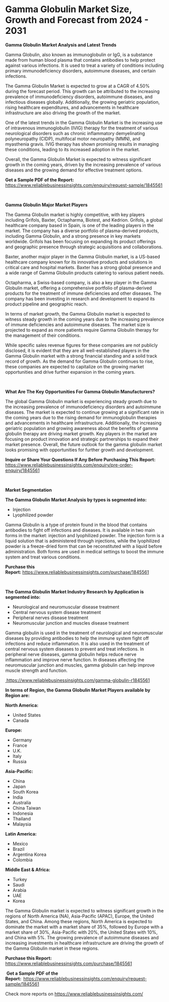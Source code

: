 <p><h1>Gamma Globulin Market Size, Growth and Forecast from 2024 - 2031</h1></p><p><strong>Gamma Globulin Market Analysis and Latest Trends</strong></p>
<p><p>Gamma Globulin, also known as immunoglobulin or IgG, is a substance made from human blood plasma that contains antibodies to help protect against various infections. It is used to treat a variety of conditions including primary immunodeficiency disorders, autoimmune diseases, and certain infections.</p><p>The Gamma Globulin Market is expected to grow at a CAGR of 4.50% during the forecast period. This growth can be attributed to the increasing prevalence of immunodeficiency disorders, autoimmune diseases, and infectious diseases globally. Additionally, the growing geriatric population, rising healthcare expenditures, and advancements in healthcare infrastructure are also driving the growth of the market.</p><p>One of the latest trends in the Gamma Globulin Market is the increasing use of intravenous immunoglobulin (IVIG) therapy for the treatment of various neurological disorders such as chronic inflammatory demyelinating polyneuropathy (CIDP), multifocal motor neuropathy (MMN), and myasthenia gravis. IVIG therapy has shown promising results in managing these conditions, leading to its increased adoption in the market.</p><p>Overall, the Gamma Globulin Market is expected to witness significant growth in the coming years, driven by the increasing prevalence of various diseases and the growing demand for effective treatment options.</p></p>
<p><strong>Get a Sample PDF of the Report:&nbsp;</strong> <a href="https://www.reliablebusinessinsights.com/enquiry/request-sample/1845561">https://www.reliablebusinessinsights.com/enquiry/request-sample/1845561</a></p>
<p>&nbsp;</p>
<p><strong>Gamma Globulin Major Market Players</strong></p>
<p><p>The Gamma Globulin market is highly competitive, with key players including Grifols, Baxter, Octapharma, Biotest, and Kedrion. Grifols, a global healthcare company based in Spain, is one of the leading players in the market. The company has a diverse portfolio of plasma-derived products, including Gamma Globulin, and a strong presence in key markets worldwide. Grifols has been focusing on expanding its product offerings and geographic presence through strategic acquisitions and collaborations.</p><p>Baxter, another major player in the Gamma Globulin market, is a US-based healthcare company known for its innovative products and solutions in critical care and hospital markets. Baxter has a strong global presence and a wide range of Gamma Globulin products catering to various patient needs.</p><p>Octapharma, a Swiss-based company, is also a key player in the Gamma Globulin market, offering a comprehensive portfolio of plasma-derived products for the treatment of immune deficiencies and other diseases. The company has been investing in research and development to expand its product pipeline and geographic reach.</p><p>In terms of market growth, the Gamma Globulin market is expected to witness steady growth in the coming years due to the increasing prevalence of immune deficiencies and autoimmune diseases. The market size is projected to expand as more patients require Gamma Globulin therapy for the management of their conditions.</p><p>While specific sales revenue figures for these companies are not publicly disclosed, it is evident that they are all well-established players in the Gamma Globulin market with a strong financial standing and a solid track record of growth. As the demand for Gamma Globulin continues to rise, these companies are expected to capitalize on the growing market opportunities and drive further expansion in the coming years.</p></p>
<p>&nbsp;</p>
<p><strong>What Are The Key Opportunities For Gamma Globulin Manufacturers?</strong></p>
<p><p>The global Gamma Globulin market is experiencing steady growth due to the increasing prevalence of immunodeficiency disorders and autoimmune diseases. The market is expected to continue growing at a significant rate in the coming years due to the rising demand for immunoglobulin therapies and advancements in healthcare infrastructure. Additionally, the increasing geriatric population and growing awareness about the benefits of gamma globulin therapy are driving market growth. Key players in the market are focusing on product innovation and strategic partnerships to expand their market presence. Overall, the future outlook for the gamma globulin market looks promising with opportunities for further growth and development.</p></p>
<p><strong>Inquire or Share Your Questions If Any Before Purchasing This Report:</strong> <a href="https://www.reliablebusinessinsights.com/enquiry/pre-order-enquiry/1845561">https://www.reliablebusinessinsights.com/enquiry/pre-order-enquiry/1845561</a></p>
<p>&nbsp;</p>
<p><strong>Market Segmentation</strong></p>
<p><strong>The Gamma Globulin Market Analysis by types is segmented into:</strong></p>
<p><ul><li>Injection</li><li>Lyophilized powder</li></ul></p>
<p><p>Gamma Globulin is a type of protein found in the blood that contains antibodies to fight off infections and diseases. It is available in two main forms in the market: injection and lyophilized powder. The injection form is a liquid solution that is administered through injections, while the lyophilized powder is a freeze-dried form that can be reconstituted with a liquid before administration. Both forms are used in medical settings to boost the immune system and treat various conditions.</p></p>
<p><strong>Purchase this Report:&nbsp;</strong><a href="https://www.reliablebusinessinsights.com/purchase/1845561">https://www.reliablebusinessinsights.com/purchase/1845561</a></p>
<p>&nbsp;</p>
<p><strong>The Gamma Globulin Market Industry Research by Application is segmented into:</strong></p>
<p><ul><li>Neurological and neuromuscular disease treatment</li><li>Central nervous system disease treatment</li><li>Peripheral nerves disease treatment</li><li>Neuromuscular junction and muscles disease treatment</li></ul></p>
<p><p>Gamma globulin is used in the treatment of neurological and neuromuscular diseases by providing antibodies to help the immune system fight off infections and reduce inflammation. It is also used in the treatment of central nervous system diseases to prevent and treat infections. In peripheral nerve diseases, gamma globulin helps reduce nerve inflammation and improve nerve function. In diseases affecting the neuromuscular junction and muscles, gamma globulin can help improve muscle strength and function.</p></p>
<p><a href="https://www.reliablebusinessinsights.com/gamma-globulin-r1845561">&nbsp;https://www.reliablebusinessinsights.com/gamma-globulin-r1845561</a></p>
<p><strong>In terms of Region, the Gamma Globulin Market Players available by Region are:</strong></p>
<p>
    <p> <strong> North America: </strong>
        <ul>
            <li>United States</li>
            <li>Canada</li>
        </ul>
        </p> 
    <p> <strong> Europe: </strong>
        <ul>
            <li>Germany</li>
            <li>France</li>
            <li>U.K.</li>
            <li>Italy</li>
            <li>Russia</li>
        </ul>
        </p> 
    <p> <strong> Asia-Pacific: </strong>
        <ul>
            <li>China</li>
            <li>Japan</li>
            <li>South Korea</li>
            <li>India</li>
            <li>Australia</li>
            <li>China Taiwan</li>
            <li>Indonesia</li>
            <li>Thailand</li>
            <li>Malaysia</li>
        </ul>
        </p> 
    <p> <strong> Latin America: </strong>
        <ul>
            <li>Mexico</li>
            <li>Brazil</li>
            <li>Argentina Korea</li>
            <li>Colombia</li>
        </ul>
        </p> 
    <p> <strong> Middle East & Africa: </strong>
        <ul>
            <li>Turkey</li>
            <li>Saudi</li>
            <li>Arabia</li>
            <li>UAE</li>
            <li>Korea</li>
        </ul>
    </p>
    </p>
<p><p>The Gamma Globulin market is expected to witness significant growth in the regions of North America (NA), Asia-Pacific (APAC), Europe, the United States, and China. Among these regions, North America is expected to dominate the market with a market share of 35%, followed by Europe with a market share of 30%, Asia-Pacific with 20%, the United States with 10%, and China with 5%. The growing prevalence of autoimmune diseases and increasing investments in healthcare infrastructure are driving the growth of the Gamma Globulin market in these regions.</p></p>
<p><strong>Purchase this Report: </strong><a href="https://www.reliablebusinessinsights.com/purchase/1845561">https://www.reliablebusinessinsights.com/purchase/1845561</a></p>
<p>&nbsp;<strong>Get a Sample PDF of the Report:&nbsp;&nbsp;</strong><a href="https://www.reliablebusinessinsights.com/enquiry/request-sample/1845561">https://www.reliablebusinessinsights.com/enquiry/request-sample/1845561</a></p>
<p><strong></strong></p>
<p>Check more reports on <a href="https://www.reliablebusinessinsights.com/">https://www.reliablebusinessinsights.com/</a></p>